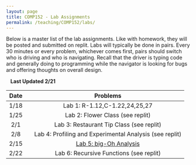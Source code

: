 ```yaml
---
layout: page
title: COMP152 - Lab Assignments
permalink: /teaching/COMP152/labs/
---
```


Below is a master list of the lab assignments. Like with homework, they will be posted
and submitted on replit. Labs will typically be done in pairs. Every 30 minutes or every
problem, whichever comes first, pairs should switch who is driving and who is navigating.
Recall that the driver is typing code and generally doing to programming while the navigator
is looking for bugs and offering thoughts on overall design.

&nbsp;&nbsp;&nbsp;**Last Updated 2/21**


| Date | | Problems |
|:----: | :----: | :----: |
| 1/18  | | Lab 1: R-1.12,C-1.22,24,25,27 |
| 1/25 | |  Lab 2: Flower Class (see replit) |
| 2/1  | | Lab 3: Restaurant Tip Class (see replit) |
| 2/8  | | Lab 4: Profiling and Experimental Analysis (see replit) |
| 2/15  | | [Lab 5: big-Oh Analysis](/teaching/COMP152/labs/lab5)  |
| 2/22 | | Lab 6: Recursive Functions (see replit) |
